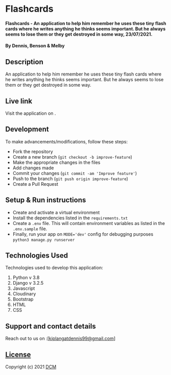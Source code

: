 # Flashcards
#### Flashcards - An application to help him remember he uses these tiny flash cards where he writes anything he thinks seems important. But he always seems to lose them or they get destroyed in some way, 23/07/2021.
#### By Dennis, Benson & Melby

## Description
An application to help him remember he uses these tiny flash cards where he writes anything he thinks seems important. But he always seems to lose them or they get destroyed in some way.
## Live link
Visit the application on  .

## Development
To make advancements/modifications, follow these steps:

- Fork the repository
- Create a new branch (`git checkout -b improve-feature`)
- Make the appropriate changes in the files
- Add changes made
- Commit your changes (`git commit -am 'Improve feature'`)
- Push to the branch (`git push origin improve-feature`)
- Create a Pull Request 

## Setup & Run instructions
- Create and activate a virtual environment
- Install the dependencies listed in the `requirements.txt`
- Create a `.env` file. This will contain environment variables as listed in the `.env.sample` file.
- Finally, run your app on `MODE='dev'` config for debugging purposes `python3 manage.py runserver`

## Technologies Used
Technologies used to develop this application:

1. Python v 3.8
2. Django v 3.2.5
3. Javascript
4. Cloudinary
5. Bootstrap
6. HTML 
7. CSS


## Support and contact details

Reach out to us on :[kiplangatdennis99@gmail.com]

## [License](LICENSE.md)

Copyright (c) 2021 [DCM](https://github.com/kiplaa1500/flashCard)  